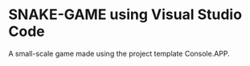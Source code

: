 # SNAKE-GAME using Visual Studio Code
A small-scale game made using the project template Console.APP.
